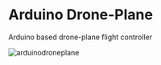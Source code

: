 # Arduino Drone-Plane
Arduino based drone-plane flight controller

![arduinodroneplane](https://github.com/user-attachments/assets/db020b6e-6590-40c4-9bc2-dcbb6533f8fd)
